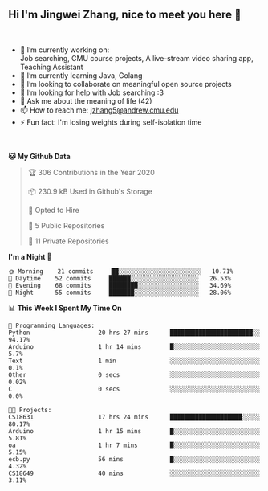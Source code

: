 Hi I'm Jingwei Zhang, nice to meet you here 👋
---
<br>


- 🔭 I’m currently working on: <br>
    Job searching, CMU course projects, A live-stream video sharing app, Teaching Assistant
- 🌱 I’m currently learning Java, Golang
- 👯 I’m looking to collaborate on meaningful open source projects
- 🤔 I’m looking for help with Job searching :3
- 💬 Ask me about the meaning of life (42)
- 📫 How to reach me: jzhang5@andrew.cmu.edu
- ⚡ Fun fact: I'm losing weights during self-isolation time
<br>


<!--START_SECTION:waka-->
**🐱 My Github Data** 

> 🏆 306 Contributions in the Year 2020
 > 
> 📦 230.9 kB Used in Github's Storage 
 > 
> 💼 Opted to Hire
 > 
> 📜 5 Public Repositories
 > 
> 🔑 11 Private Repositories 

**I'm a Night 🦉** 

```text
🌞 Morning    21 commits     ██░░░░░░░░░░░░░░░░░░░░░░░   10.71% 
🌆 Daytime    52 commits     ██████░░░░░░░░░░░░░░░░░░░   26.53% 
🌃 Evening    68 commits     ████████░░░░░░░░░░░░░░░░░   34.69% 
🌙 Night      55 commits     ███████░░░░░░░░░░░░░░░░░░   28.06%

```


📊 **This Week I Spent My Time On** 

```text
💬 Programming Languages: 
Python                   20 hrs 27 mins      ███████████████████████░░   94.17% 
Arduino                  1 hr 14 mins        █░░░░░░░░░░░░░░░░░░░░░░░░   5.7% 
Text                     1 min               ░░░░░░░░░░░░░░░░░░░░░░░░░   0.1% 
Other                    0 secs              ░░░░░░░░░░░░░░░░░░░░░░░░░   0.02% 
C                        0 secs              ░░░░░░░░░░░░░░░░░░░░░░░░░   0.0%

🐱‍💻 Projects: 
CS18631                  17 hrs 24 mins      ████████████████████░░░░░   80.17% 
Arduino                  1 hr 15 mins        █░░░░░░░░░░░░░░░░░░░░░░░░   5.81% 
oa                       1 hr 7 mins         █░░░░░░░░░░░░░░░░░░░░░░░░   5.15% 
ecb.py                   56 mins             █░░░░░░░░░░░░░░░░░░░░░░░░   4.32% 
CS18649                  40 mins             ░░░░░░░░░░░░░░░░░░░░░░░░░   3.11%

```


<!--END_SECTION:waka-->

